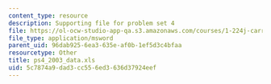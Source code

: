 ```yaml
---
content_type: resource
description: Supporting file for problem set 4
file: https://ol-ocw-studio-app-qa.s3.amazonaws.com/courses/1-224j-carrier-systems-fall-2003/5c7874a9dad3cc556ed3636d37924eef_ps4_2003_data.xls
file_type: application/msword
parent_uid: 96dab925-6ea3-635e-af0b-1ef5d3c4bfaa
resourcetype: Other
title: ps4_2003_data.xls
uid: 5c7874a9-dad3-cc55-6ed3-636d37924eef
---
```

